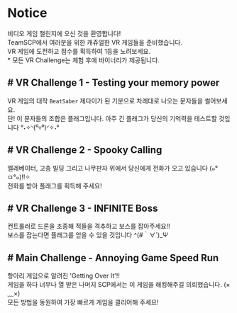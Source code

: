 # Notice
비디오 게임 챌린지에 오신 것을 환영합니다!<br>
TeamSCP에서 여러분을 위한 캐쥬얼한 VR 게임들을 준비했습니다.<br>
VR 게임에 도전하고 점수를 획득하여 1등을 노려보세요.<br>
\* 모든 VR Challenge는 체험 후에 바이너리가 제공됩니다.

## \# VR Challenge 1 - Testing your memory power
   VR 게임의 대작 `BeatSaber` 제다이가 된 기분으로 차례대로 나오는 문자들을 썰어보세요.<br>
   단! 이 문자들의 조합은 플래그입니다. 아주 긴 플래그가 당신의 기억력을 테스트할 것입니다 °˖✧◝(⁰▿⁰)◜✧˖°

## \# VR Challenge 2 - Spooky Calling
   엘레베이터, 고층 빌딩 그리고 나무판자 위에서 당신에게 전화가 오고 있습니다 (๑°ㅁ°๑)‼✧<br>
   전화를 받아 플래그를 획득해 주세요!

## \# VR Challenge 3 - INFINITE Boss
   컨트롤러로 드론을 조종해 적들을 격추하고 보스를 잡아주세요!!<br>
   보스를 잡는다면 플래그를 얻을 수 있을 것입니다 ^(#｀∀´)_Ψ

## \# Main Challenge - Annoying Game Speed Run
   항아리 게임으로 알려진 'Getting Over It'!!<br>
   게임을 하다 너무나 열 받은 나머지 SCP에서는 이 게임을 해킹해주길 의뢰했습니다. (×﹏×)<br>
   모든 방법을 동원하여 가장 빠르게 게임을 클리어해 주세요!
